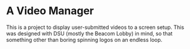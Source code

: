 # A Video Manager

This is a project to display user-submitted videos to a screen setup. This was designed with DSU (mostly the Beacom Lobby) in mind, so that something other than boring spinning logos on an endless loop.

